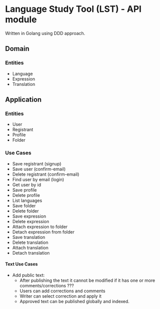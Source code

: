 # Language Study Tool (LST) - API module

Written in Golang using DDD approach.

## Domain
### Entities
- Language
- Expression
- Translation

## Application
### Entities
- User
- Registrant
- Profile
- Folder

### Use Cases
- Save registrant (signup)
- Save user (confirm-email)
- Delete registrant (confirm-email)
- Find user by email (login)
- Get user by id
- Save profile
- Delete profile
- List languages 
- Save folder
- Delete folder
- Save expression
- Delete expression
- Attach expression to folder
- Detach expression from folder
- Save translation
- Delete translation
- Attach translation
- Detach translation

#### Text Use Cases
- Add public text:
    - After publishing the text it cannot be modified if it has one or more comments/corrections ???
    - Users can add corrections and comments
    - Writer can select correction and apply it
    - Approved text can be published globally and indexed.

